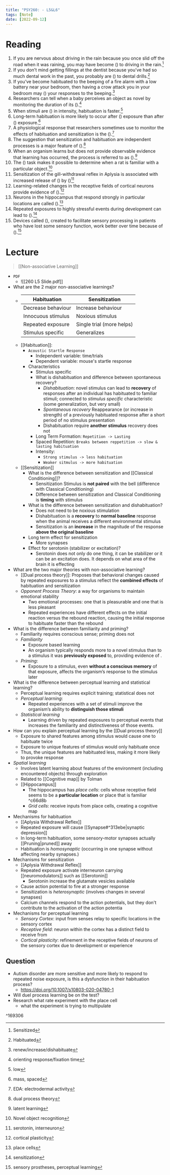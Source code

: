 ```yaml
---
title: "PSY260: - L5&L6"
tags: [Note]
date: [2022-09-12]
---
```



# Reading

1. If you are nervous about driving in the rain because you once slid off the road when it was raining, you may have become () to driving in the rain.[^1]
2. If you don’t mind getting fillings at the dentist because you’ve had so much dental work in the past, you probably are () to dental drills.[^2]
3. If you’ve become habituated to the beeping of a fire alarm with a low battery near your bedroom, then having a crow attack you in your bedroom may () your responses to the beeping.[^3]
4. Researchers can tell when a baby perceives an object as novel by monitoring the duration of its ().[^4]
5. When stimuli are () in intensity, habituation is faster.[^5]
6. Long-term habituation is more likely to occur after () exposure than after () exposure.[^6]
7. A physiological response that researchers sometimes use to monitor the effects of habituation and sensitization is the ().[^7]
8. The suggestion that sensitization and habituation are independent processes is a major feature of ().[^8]
9. When an organism learns but does not provide observable evidence that learning has occurred, the process is referred to as ().[^9]
10. The () task makes it possible to determine when a rat is familiar with a particular object.[^10]
11. Sensitization of the gill-withdrawal reflex in Aplysia is associated with increased release of () by ()[^11]
12. Learning-related changes in the receptive fields of cortical neurons provide evidence of ().[^12]
13. Neurons in the hippocampus that respond strongly in particular locations are called ().[^13]
14. Repeated exposures to highly stressful events during development can lead to ().[^14]
15. Devices called (), created to facilitate sensory processing in patients who have lost some sensory function, work better over time because of ().[^15]


# Lecture

> [[Non-associative Learning]]

- `PDF`
    - ![[260 L5 Slide.pdf]]
- What are the 2 major non-associative learnings?
    - | Habituation | Sensitization |
        |-----------|---------------|
        | Decrease behaviour | Increase behaviour |
        | Innocuous stimulus | Noxious stimulus |
        | Repeated exposure | Single trial (more helps) |
        | Stimulus specific | Generalizes |
    - [[Habituation]]:
        - `Acoustic Startle Response`
            - Independent variable: time/trials
            - Dependent variable: mouse's startle response
        - Characteristics
            - Stimulus specific
            - What is dishabituation and difference between spontaneous recovery?
                - *Dishabituation*: novel stimulus can lead to **recovery** of responses after an individual has habituated to familiar stimuli; connected to *stimulus specific* characteristic (some generalization, but very small)
                - *Spontaneous recovery* Reappearance (or increase in strength) of a previously habituated response after a short period of no stimulus presentation
                - Dishabituation require **another stimulus** recovery does not
            - Long Term Formation: `Repetition -> Lasting`
            - Spaced Repetition: `Breaks between reppetition -> slow & lasting habituation`
            - Intensity:
                - `Strong stimulus -> less habituation`
                - `Weaker sitmulus -> more habituation`
    - [[Sensitization]]
        - What is the difference between sensitization and [[Classical Conditioning]]?
            - Sensitization Stimulus is **not paired** with the bell (difference with Classical Conditioning)
            - Difference between sensitization and Classical Conditioning is **timing** with stimulus
        - What is the difference between sensitization and dishabituation?
            - Does not need to be noxious stimulation
            - Dishabituation is a **recovery** to **normal baseline** response when the animal receives a different environmental stimulus
            - Sensitization is an **increase** in the magnitude of the response **above the original baseline**
        - Long term effect for sensitization
            - More synapses
        - Effect for serotonin (stabilizer or excitation)?
            - Serotonin does not only do one thing, it can be stabilizer or it can be an excitation does. It depends on what area of the brain it is effecting
- What are the two major theories with non-associative learning?
    - [[Dual process theory]]: Proposes that behavioral changes caused by repeated exposures to a stimulus reflect the **combined effects** of habituation and sensitization
    - *Opponent Process Theory*: a way for organisms to maintain emotional stability
        - Two emotional processes: one that is pleasurable and one that is less pleasant
        - Repeated experiences have different effects on the initial reaction versus the rebound reaction, causing the initial response to habituate faster than the rebound
- What is the difference between familiarity and priming?
    - Familiarity requires conscious sense; priming does not
    - *Familiarity*
        - Exposure based learning
        - An organism typically responds more to a novel stimulus than to a stimulus it was **previously exposed** to, providing evidence of .
    - *Priming*:
        - Exposure to a stimulus, even **without a conscious memory** of that exposure, affects the organism’s response to the stimulus later
- What is the difference between perceptual learning and statistical learning?
    - Perceptual learning requires explicit training; statistical does not
    - *Perceptual learning*:
        - Repeated experiences with a set of stimuli improve the organism’s ability to **distinguish those stimuli**
    - *Statistical learning*
        - Learning driven by repeated exposures to perceptual events that increases the familiarity and distinctiveness of those events.
- How can you explain perceptual learning by the [[Dual process theory]]
    - Exposure to shared features among stimulus would cause one to habituate twice
    - Exposure to unique features of stimulus would only habituate once
    - Thus, the unique features are habituated less, making it more likely to provoke response
- *Spatial learning*
    - Involves latent learning about features of the environment (including encountered objects) through exploration
    - Related to [[Cognitive map]] by Tolman
    - [[Hippocampus]]
        - The hippocampus has *place cells*: cells whose receptive field seems to be a **particular location** or place that is familiar ^c66d8b
        - *Grid cells*: receive inputs from place cells, creating a cognitive map
- Mechanisms for habituation
    - [[Aplysia Withdrawal Reflex]]
    - Repeated exposure will cause [[Synapse#^313ebe|synaptic depression]]
    - In long-term habituation, some sensory-motor synapses actually [[Pruning|pruned]] away
    - Habituation is *homosynaptic* (occurring in one synapse without affecting nearby synapses.)
- Mechanisms for sensitization
    - [[Aplysia Withdrawal Reflex]]
    - Repeated exposure activate interneuron carrying [[neuromodulators]] such as [[Serotonin]]
        - Serotonin increase the glutamate vesicles available
    - Cause action potential to fire at a stronger response
    - Sensitization is *heterosynaptic* (involves changes in several synapses)
    - Calcium channels respond to the action potentials, but they don't contribute to the activation of the action potentia
- Mechanisms for perceptual learning
    - *Sensory Cortex*: input from senses relay to specific locations in the sensory cortex
    - *Receptive field*: neuron within the cortex has a distinct field to receive from
    - *Cortical plasticity*: refinement in the receptive fields of neurons of the sensory cortex due to development or experience

## Question

- Autism disorder are more sensitive and more likely to respond to repeated noise exposure, is this a dysfunction in their habituation process?
    - https://doi.org/10.1007/s10803-020-04780-1
- Will duel process learning be on the test?
- Research what rate experiment with the place cell
    - what the experiment is trying to multipulate


[^1]: Sensitized
[^2]: Habituated
[^3]: renew/increase/dishabituate
[^4]: orienting response/fixation time
[^5]: low
[^6]: mass, spaced
[^7]: EDA: electrodermal activity
[^8]: dual process theory
[^9]: latent learning
[^10]: Novel object recognition
[^11]: serotonin, interneuron
[^12]: cortical plasticity
[^13]: place cells

^169306

[^14]: sensitization
[^15]: sensory prostheses, perceptual learning
